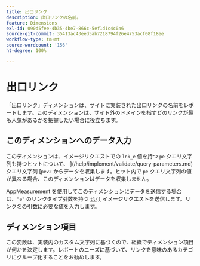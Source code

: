 ```yaml
---
title: 出口リンク
description: 出口リンクの名前。
feature: Dimensions
exl-id: 090d5fee-4b35-4be7-866c-5ef1d1c4c0a6
source-git-commit: 35413ac43eed5ab7218794f26e4753acf08f18ee
workflow-type: tm+mt
source-wordcount: '156'
ht-degree: 100%

---
```


# 出口リンク

「出口リンク」ディメンションは、サイトに実装された出口リンクの名前をレポートします。このディメンションは、サイト外のドメインを指すどのリンクが最も人気があるかを把握したい場合に役立ちます。

## このディメンションへのデータ入力

このディメンションは、イメージリクエストでの `lnk_e` 値を持つ `pe` クエリ文字列も持つヒットについて、 ](/help/implement/validate/query-parameters.md) クエリ文字列 [`pev2` からデータを収集します。ヒット内で `pe` クエリ文字列の値が異なる場合、このディメンションはデータを収集しません。

AppMeasurement を使用してこのディメンションにデータを送信する場合は、`"e"` のリンクタイプ引数を持つ [`tl()`](/help/implement/vars/functions/tl-method.md) イメージリクエストを送信します。リンク名の引数に必要な値を入力します。

## ディメンション項目

この変数は、実装内のカスタム文字列に基づくので、組織でディメンション項目が何かを決定します。レポートのニーズに基づいて、リンクを意味のあるカテゴリにグループ化することをお勧めします。
